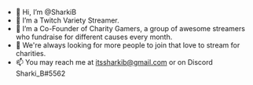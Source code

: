 - 👋 Hi, I’m @SharkiB
- 👀 I’m a Twitch Variety Streamer.
- 🌱 I’m a Co-Founder of Charity Gamers, a group of awesome streamers who fundraise for different causes every month.
- 💞️ We're always looking for more people to join that love to stream for charities.
- 📫 You may reach me at itssharkib@gmail.com or on Discord Sharki_B#5562

<!---
SharkiB/SharkiB is a ✨ special ✨ repository because its `README.md` (this file) appears on your GitHub profile.
You can click the Preview link to take a look at your changes.
--->
